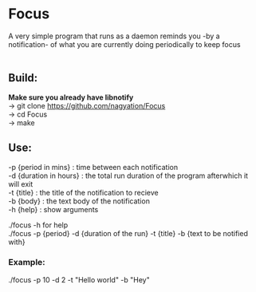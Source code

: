 # Focus
A very simple program that runs as a daemon reminds you -by a notification- of what you are currently doing periodically to keep focus <br> <br>

## Build:
**Make sure you already have libnotify** <br>
-> git clone https://github.com/nagyation/Focus <br>
-> cd Focus<br>
-> make <br>

## Use:
-p {period in mins} : time between each notification <br>
-d {duration in hours} : the total run duration of the program afterwhich it will exit <br>
-t {title} : the title of the notification to recieve <br>
-b {body} : the text body of the notification <br>
-h {help} : show arguments <br>

./focus -h for help <br>
./focus -p {period} -d {duration of the run} -t {title} -b {text to be notified with}<br>

### Example:
./focus -p 10 -d 2 -t "Hello world" -b "Hey"<br>
